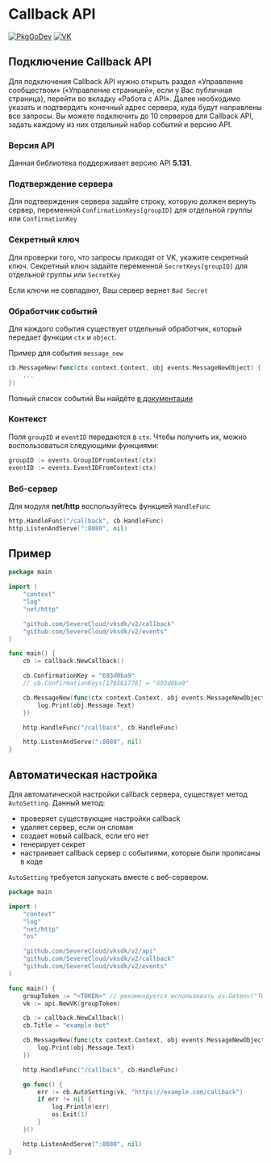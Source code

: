 # Callback API

[![PkgGoDev](https://pkg.go.dev/badge/github.com/SevereCloud/vksdk/v2/callback)](https://pkg.go.dev/github.com/SevereCloud/vksdk/v2/callback)
[![VK](https://img.shields.io/badge/developers-%234a76a8.svg?logo=VK&logoColor=white)](https://vk.com/dev/callback_api)

## Подключение Callback API

Для подключения Callback API нужно открыть раздел «Управление сообществом»
(«Управление страницей», если у Вас публичная страница), перейти во вкладку
«Работа с API».
Далее необходимо указать и подтвердить конечный адрес сервера, куда будут
направлены все запросы. Вы можете подключить до 10 серверов для Callback API,
задать каждому из них отдельный набор событий и версию API.

### Версия API

Данная библиотека поддерживает версию API **5.131**.

### Подтверждение сервера

Для подтверждения сервера задайте строку, которую должен вернуть сервер,
переменной `ConfirmationKeys[groupID]` для отдельной группы или `ConfirmationKey`

### Секретный ключ

Для проверки того, что запросы приходят от VK, укажите секретный ключ. Секретный
ключ задайте переменной `SecretKeys[groupID]` для отдельной группы или `SecretKey`

Если ключи не совпадают, Ваш сервер вернет `Bad Secret`

### Обработчик событий

Для каждого события существует отдельный обработчик, который передает функции
`ctx` и `object`.

Пример для события `message_new`

```go
cb.MessageNew(func(ctx context.Context, obj events.MessageNewObject) {
	...
})
```

Полный список событий Вы найдёте [в документации](https://vk.com/dev/groups_events)

### Контекст

Поля `groupID` и `eventID` передаются в `ctx`. Чтобы получить их, можно
воспользоваться следующими функциями:

```go
groupID := events.GroupIDFromContext(ctx)
eventID := events.EventIDFromContext(ctx)
```

### Веб-сервер

Для модуля **net/http** воспользуйтесь функцией `HandleFunc`

```go
http.HandleFunc("/callback", cb.HandleFunc)
http.ListenAndServe(":8080", nil)
```

## Пример

```go
package main

import (
	"context"
	"log"
	"net/http"

	"github.com/SevereCloud/vksdk/v2/callback"
	"github.com/SevereCloud/vksdk/v2/events"
)

func main() {
	cb := callback.NewCallback()

	cb.ConfirmationKey = "693d0ba9"
	// cb.ConfirmationKeys[170561776] = "693d0ba9"

	cb.MessageNew(func(ctx context.Context, obj events.MessageNewObject) {
		log.Print(obj.Message.Text)
	})

	http.HandleFunc("/callback", cb.HandleFunc)

	http.ListenAndServe(":8080", nil)
}
```

## Автоматическая настройка

Для автоматической настройки callback сервера, существует метод `AutoSetting`.
Данный метод:

- проверяет существующие настройки callback
- удаляет сервер, если он сломан
- создает новый callback, если его нет
- генерирует секрет
- настраивает callback сервер с событиями, которые были прописаны в коде

`AutoSetting` требуется запускать вместе с веб-сервером.

```go
package main

import (
	"context"
	"log"
	"net/http"
	"os"

	"github.com/SevereCloud/vksdk/v2/api"
	"github.com/SevereCloud/vksdk/v2/callback"
	"github.com/SevereCloud/vksdk/v2/events"
)

func main() {
	groupToken := "<TOKEN>" // рекомендуется использовать os.Getenv("TOKEN")
	vk := api.NewVK(groupToken)

	cb := callback.NewCallback()
	cb.Title = "example-bot"

	cb.MessageNew(func(ctx context.Context, obj events.MessageNewObject) {
		log.Print(obj.Message.Text)
	})

	http.HandleFunc("/callback", cb.HandleFunc)

	go func() {
		err := cb.AutoSetting(vk, "https://example.com/callback")
		if err != nil {
			log.Println(err)
			os.Exit(1)
		}
	}()

	http.ListenAndServe(":8080", nil)
}
```
